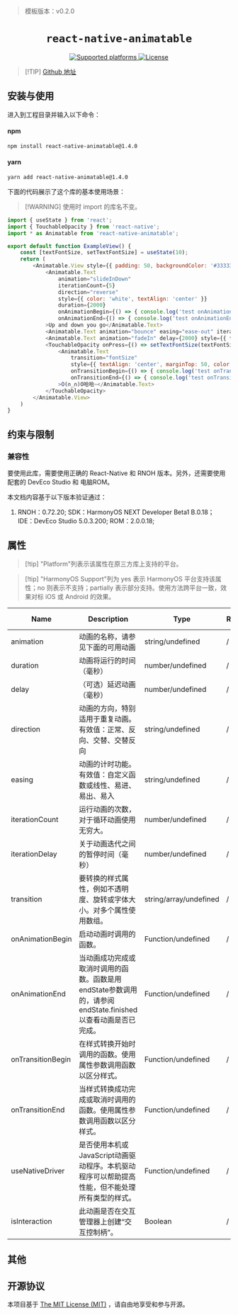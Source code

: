 <!-- {% raw %} -->
> 模板版本：v0.2.0

<p align="center">
  <h1 align="center"> <code>react-native-animatable</code> </h1>
</p>
<p align="center">
    <a href="https://github.com/oblador/react-native-animatable">
        <img src="https://img.shields.io/badge/platforms-android%20|%20ios%20|%20harmony%20-lightgrey.svg" alt="Supported platforms" />
    </a>
    <a href="https://github.com/oblador/react-native-animatable/blob/master/LICENSE">
        <img src="https://img.shields.io/badge/license-MIT-green.svg" alt="License" />
    </a>
</p>

> [!TIP] [Github 地址](https://github.com/oblador/react-native-animatable)


## 安装与使用


进入到工程目录并输入以下命令：


<!-- tabs:start -->

#### **npm**

```bash
npm install react-native-animatable@1.4.0
```

#### **yarn**

```bash
yarn add react-native-animatable@1.4.0
```

<!-- tabs:end -->

下面的代码展示了这个库的基本使用场景：

>[!WARNING] 使用时 import 的库名不变。

```js
import { useState } from 'react';
import { TouchableOpacity } from 'react-native';
import * as Animatable from 'react-native-animatable';

export default function ExampleView() {
    const [textFontSize, setTextFontSize] = useState(10);
    return (
        <Animatable.View style={{ padding: 50, backgroundColor: '#333333' }}>
            <Animatable.Text
                animation="slideInDown"
                iterationCount={5}
                direction="reverse"
                style={{ color: 'white', textAlign: 'center' }}
                duration={2000}
                onAnimationBegin={() => { console.log('test onAnimationBegin') }}
                onAnimationEnd={() => { console.log('test onAnimationEnd') }}
            >Up and down you go</Animatable.Text>
            <Animatable.Text animation="bounce" easing="ease-out" iterationCount="infinite" iterationDelay={1500} style={{ textAlign: 'center' }} useNativeDriver={true} isInteraction={true}>❤️</Animatable.Text>
            <Animatable.Text animation="fadeIn" delay={2000} style={{ textAlign: 'center', marginTop: 50, color: 'white' }}>(*^▽^*)</Animatable.Text>
            <TouchableOpacity onPress={() => setTextFontSize(textFontSize + 5)}>
                <Animatable.Text
                    transition="fontSize"
                    style={{ textAlign: 'center', marginTop: 50, color: 'white', fontSize: textFontSize || 10 }}
                    onTransitionBegin={() => { console.log('test onTransitionBegin') }}
                    onTransitionEnd={() => { console.log('test onTransitionEnd') }}
                >O(∩_∩)O哈哈~</Animatable.Text>
            </TouchableOpacity>
        </Animatable.View>
    )
}   
```



## 约束与限制

### 兼容性
要使用此库，需要使用正确的 React-Native 和 RNOH 版本。另外，还需要使用配套的 DevEco Studio 和 电脑ROM。

本文档内容基于以下版本验证通过：

1. RNOH：0.72.20; SDK：HarmonyOS NEXT Developer Beta1 B.0.18； IDE：DevEco Studio 5.0.3.200; ROM：2.0.0.18;


## 属性

> [!tip] "Platform"列表示该属性在原三方库上支持的平台。

> [!tip] "HarmonyOS Support"列为 yes 表示 HarmonyOS 平台支持该属性；no 则表示不支持；partially 表示部分支持。使用方法跨平台一致，效果对标 iOS 或 Android 的效果。

Name | Description | Type | Required | Platform | HarmonyOS   Support
-- | -- | -- | -- | -- | --
animation | 动画的名称，请参见下面的可用动画 | string/undefined | / | all | yes
duration | 动画将运行的时间（毫秒） | number/undefined | / | all | yes
delay | （可选）延迟动画（毫秒） | number/undefined | / | all | yes
direction | 动画的方向，特别适用于重复动画。有效值：正常、反向、交替、交替反向 | string/undefined | / | all | yes
easing | 动画的计时功能。有效值：自定义函数或线性、易进、易出、易入 | string/undefined | / | all | yes
iterationCount | 运行动画的次数，对于循环动画使用无穷大。 | number/undefined | / | all | yes
iterationDelay | 关于动画迭代之间的暂停时间（毫秒） | number/undefined | / | all | yes
transition | 要转换的样式属性，例如不透明度、旋转或字体大小。对多个属性使用数组。 | string/array/undefined | / | all | yes
onAnimationBegin | 启动动画时调用的函数。 | Function/undefined | / | all | yes
onAnimationEnd | 当动画成功完成或取消时调用的函数。函数是用endState参数调用的，请参阅endState.finished以查看动画是否已完成。 | Function/undefined | / | all | yes
onTransitionBegin | 在样式转换开始时调用的函数。使用属性参数调用函数以区分样式。 | Function/undefined | / | all | yes
onTransitionEnd | 当样式转换成功完成或取消时调用的函数。使用属性参数调用函数以区分样式。 | Function/undefined | / | all | yes
useNativeDriver | 是否使用本机或JavaScript动画驱动程序。本机驱动程序可以帮助提高性能，但不能处理所有类型的样式。 | Function/undefined | / | all | yes
isInteraction | 此动画是否在交互管理器上创建“交互控制柄”。 | Boolean | / | all | yes




## 其他

## 开源协议

本项目基于 [The MIT License (MIT)](https://github.com/oblador/react-native-animatable/blob/master/LICENSE) ，请自由地享受和参与开源。



<!-- {% endraw %} -->